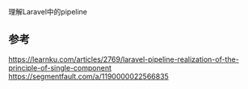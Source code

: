 理解Laravel中的pipeline



## 参考

https://learnku.com/articles/2769/laravel-pipeline-realization-of-the-principle-of-single-component
https://segmentfault.com/a/1190000022566835

